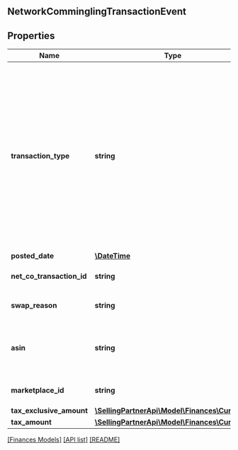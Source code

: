 ## NetworkComminglingTransactionEvent

## Properties

Name | Type | Description | Notes
------------ | ------------- | ------------- | -------------
**transaction_type** | **string** | The type of network item swap.  Possible values:  * NetCo - A Fulfillment by Amazon inventory pooling transaction. Available only in the India marketplace.  * ComminglingVAT - A commingling VAT transaction. Available only in the UK, Spain, France, Germany, and Italy marketplaces. | [optional]
**posted_date** | [**\DateTime**](\DateTime.md) |  | [optional]
**net_co_transaction_id** | **string** | The identifier for the network item swap. | [optional]
**swap_reason** | **string** | The reason for the network item swap. | [optional]
**asin** | **string** | The Amazon Standard Identification Number (ASIN) of the swapped item. | [optional]
**marketplace_id** | **string** | The marketplace in which the event took place. | [optional]
**tax_exclusive_amount** | [**\SellingPartnerApi\Model\Finances\Currency**](Currency.md) |  | [optional]
**tax_amount** | [**\SellingPartnerApi\Model\Finances\Currency**](Currency.md) |  | [optional]

[[Finances Models]](../) [[API list]](../../Api) [[README]](../../../README.md)
